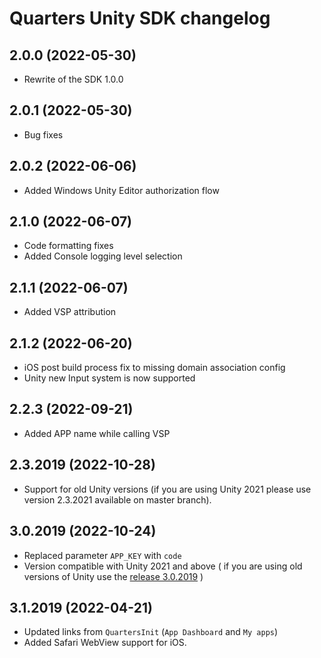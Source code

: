# Quarters Unity SDK changelog

## 2.0.0 (2022-05-30)

- Rewrite of the SDK 1.0.0

## 2.0.1 (2022-05-30)

- Bug fixes

## 2.0.2 (2022-06-06)

- Added Windows Unity Editor authorization flow

## 2.1.0 (2022-06-07)

- Code formatting fixes
- Added Console logging level selection

## 2.1.1 (2022-06-07)

- Added VSP attribution

## 2.1.2 (2022-06-20)

- iOS post build process fix to missing domain association config
- Unity new Input system is now supported

## 2.2.3 (2022-09-21)

- Added APP name while calling VSP

## 2.3.2019 (2022-10-28)

- Support for old Unity versions (if you are using Unity 2021 please use version 2.3.2021 available on master branch).

## 3.0.2019 (2022-10-24)

- Replaced parameter `APP_KEY` with `code`
- Version compatible with Unity 2021 and above ( if you are using old versions of Unity use the [release 3.0.2019](https://github.com/weiks/poq-unity-package-manager/releases/tag/3.0.2019) )

## 3.1.2019 (2022-04-21)

- Updated links from `QuartersInit` (`App Dashboard` and `My apps`)
- Added Safari WebView support for iOS.
